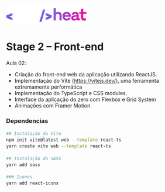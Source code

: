 <img src="../.github/nlw-heat.png">

# Stage 2 – Front-end

Aula 02:

- Criação do front-end web da aplicação utilizando ReactJS.
- Implementação do Vite (https://vitejs.dev/), uma ferramenta extremamente performática
- Implementação do TypeScript e CSS modules.
- Interface da aplicação do zero com Flexbox e Grid System
- Animações com Framer Motion.

### Dependencias

```bash
## Instalação do Vite
npm init vite@latest web --template react-ts
yarn create vite web --template react-ts

## Instalação do SASS
yarn add sass

### Icones
yarn add react-icons
```
